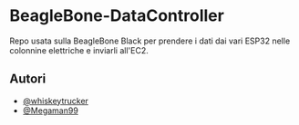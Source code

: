 # BeagleBone-DataController


Repo usata sulla BeagleBone Black per prendere i dati dai vari ESP32 nelle colonnine elettriche e inviarli all'EC2.

## Autori

- [@whiskeytrucker](https://github.com/whiskeytrucker)
- [@Megaman99](https://github.com/Megaman99)
